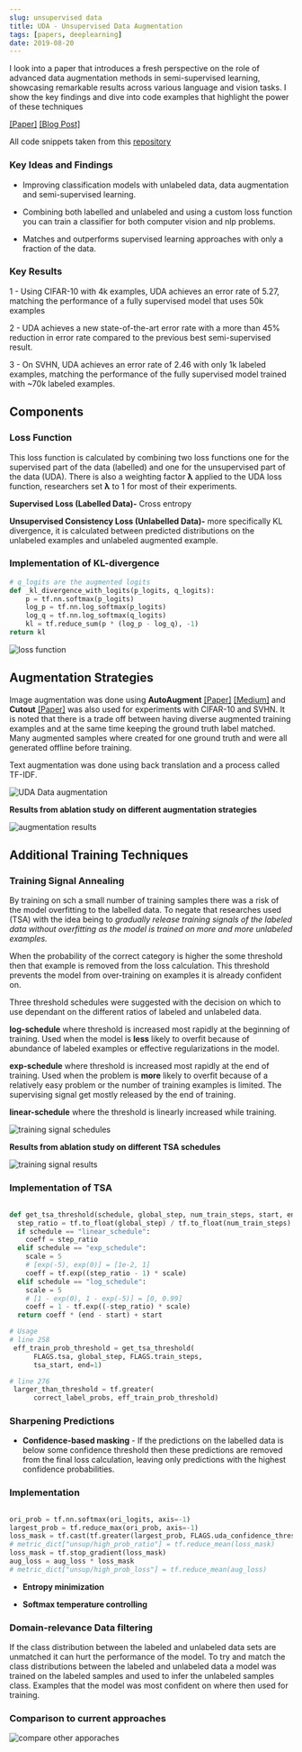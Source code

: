 ```yaml
---
slug: unsupervised data
title: UDA - Unsupervised Data Augmentation
tags: [papers, deeplearning]
date: 2019-08-20
---
```


I look into a paper that introduces a fresh perspective on the role of advanced data augmentation methods in semi-supervised learning, showcasing remarkable results across various language and vision tasks. I show the key findings and dive into code examples that highlight the power of these techniques

[[Paper]](https://arxiv.org/abs/1904.12848) [[Blog Post]](https://ai.googleblog.com/2019/07/advancing-semi-supervised-learning-with.html)

<!--truncate-->

All code snippets taken from this [repository](https://github.com/google-research/uda)

### Key Ideas and Findings

- Improving classification models with unlabeled data, data augmentation and semi-supervised learning. 

- Combining both labelled and unlabeled and using a custom loss function you can train a classifier for both computer vision and nlp problems.

- Matches and outperforms supervised learning approaches with only a fraction of the data. 


### Key Results

1 - Using CIFAR-10 with 4k examples, UDA achieves an error rate of 5.27, matching the performance of a fully supervised model that uses 50k examples

2 - UDA achieves a new state-of-the-art error rate with a more than 45% reduction in error rate compared to the previous best semi-supervised result.

3 - On SVHN, UDA achieves an error rate of 2.46 with only 1k labeled examples, matching the performance of the fully supervised model trained with ~70k labeled examples.


## Components

###  Loss Function

This loss function is calculated by combining two loss functions one for the supervised part of the data (labelled) and one for the unsupervised part of the data (UDA). There is also a weighting factor **λ** applied to the UDA loss function, researchers set **λ** to 1 for most of their experiments.
 
**Supervised Loss (Labelled Data)-**  Cross entropy

**Unsupervised Consistency Loss (Unlabelled Data)-** more specifically KL divergence, it is calculated between predicted distributions on the unlabeled examples and unlabeled augmented example.

### Implementation of KL-divergence

```python title="uda/image/main.py"
# q_logits are the augmented logits 
def _kl_divergence_with_logits(p_logits, q_logits):
    p = tf.nn.softmax(p_logits)
    log_p = tf.nn.log_softmax(p_logits)
    log_q = tf.nn.log_softmax(q_logits)
    kl = tf.reduce_sum(p * (log_p - log_q), -1)
return kl

```

![loss function](./4-Figure1-1.png)

## Augmentation Strategies

Image augmentation was done using  **AutoAugment** [[Paper]](https://ai.googleblog.com/2018/06/improving-deep-learning-performance.html) [[Medium]](https://towardsdatascience.com/how-to-improve-your-image-classifier-with-googles-autoaugment-77643f0be0c9) and **Cutout** [[Paper]](https://arxiv.org/abs/1708.04552) was also used for experiments with CIFAR-10 and SVHN. It is noted that there is a trade off between having diverse augmented training examples and at the same time keeping the ground truth label matched. Many augmented samples where created for one ground truth and were all generated offline before training.

Text augmentation was done using back translation and a process called TF-IDF.

![UDA Data augmentation](./UDA-augmentation.png)

**Results from ablation study on different augmentation strategies**

![augmentation results](./aug-results.png)


## Additional Training Techniques

### Training Signal Annealing

By training on sch a small number of training samples there was a risk of the model overfitting to the labelled data. To negate that researches used (TSA) with the idea being to *gradually release training signals of the labeled data without overfitting as the model is trained on more and more unlabeled examples.*

When the probability of the correct category is higher the some threshold then that example is removed from the loss calculation. This threshold prevents the model from over-training on examples it is already confident on.

Three threshold schedules were suggested with the decision on which to use dependant on the different ratios of labeled and unlabeled data.

**log-schedule** where threshold is increased most rapidly at the beginning of training. Used when the model is **less** likely to overfit because of abundance of labeled examples or effective regularizations in the model.

**exp-schedule** where threshold is increased most rapidly at the end of training. Used when the problem is **more** likely to overfit because of a relatively easy problem or the number of training examples is limited. The supervising signal get mostly released by the end of training.

**linear-schedule** where the threshold is linearly increased while training.

![training signal schedules](./5-Figure2-1.png)

**Results from ablation study on different TSA schedules**

![training signal results](./tsa-results.png)

### Implementation of TSA

```python title="uda/image/main.py"

def get_tsa_threshold(schedule, global_step, num_train_steps, start, end):
  step_ratio = tf.to_float(global_step) / tf.to_float(num_train_steps)
  if schedule == "linear_schedule":
    coeff = step_ratio
  elif schedule == "exp_schedule":
    scale = 5
    # [exp(-5), exp(0)] = [1e-2, 1]
    coeff = tf.exp((step_ratio - 1) * scale)
  elif schedule == "log_schedule":
    scale = 5
    # [1 - exp(0), 1 - exp(-5)] = [0, 0.99]
    coeff = 1 - tf.exp((-step_ratio) * scale)
  return coeff * (end - start) + start

# Usage 
# line 258
 eff_train_prob_threshold = get_tsa_threshold(
      FLAGS.tsa, global_step, FLAGS.train_steps,
      tsa_start, end=1)

# line 276
 larger_than_threshold = tf.greater(
      correct_label_probs, eff_train_prob_threshold)

```

### Sharpening Predictions

- **Confidence-based masking** - If the predictions on the labelled data is below some confidence threshold then these predictions are removed from the final loss calculation, leaving only predictions with the highest confidence probabilities.

### Implementation
```python title="uda/image/main.py"

ori_prob = tf.nn.softmax(ori_logits, axis=-1)
largest_prob = tf.reduce_max(ori_prob, axis=-1)
loss_mask = tf.cast(tf.greater(largest_prob, FLAGS.uda_confidence_thresh), tf.float32)
# metric_dict["unsup/high_prob_ratio"] = tf.reduce_mean(loss_mask)
loss_mask = tf.stop_gradient(loss_mask)
aug_loss = aug_loss * loss_mask
# metric_dict["unsup/high_prob_loss"] = tf.reduce_mean(aug_loss)

```

- **Entropy minimization**

- **Softmax temperature controlling**

### Domain-relevance Data filtering

If the class distribution between the labeled and unlabeled data sets are unmatched it can hurt the performance of the model. To try and match the class distributions between the labeled and unlabeled data a model was trained on the labeled samples and used to infer the unlabeled samples class. Examples that the model was most confident on where then used for training.

### Comparison to current approaches

![compare other apporaches](./compare-results.png)
